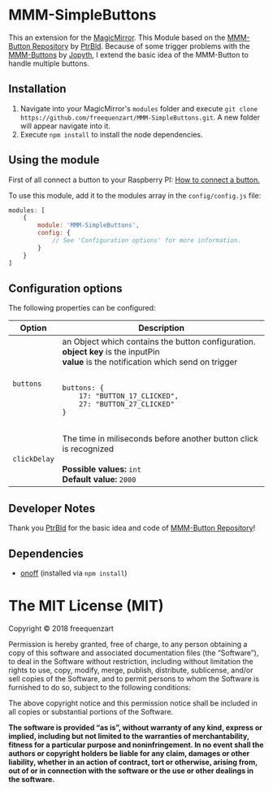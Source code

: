 # MMM-SimpleButtons
This an extension for the [MagicMirror](https://github.com/MichMich/MagicMirror). This Module based on the [MMM-Button Repository](https://github.com/PtrBld/MMM-Button) by [PtrBld](https://github.com/PtrBld). Because of some trigger problems with the [MMM-Buttons](https://github.com/Jopyth/MMM-Buttons) by [Jopyth](https://github.com/Jopyth), I extend the basic idea of the MMM-Button to handle multiple buttons.
## Installation
1. Navigate into your MagicMirror's `modules` folder and execute `git clone https://github.com/freequenzart/MMM-SimpleButtons.git`. A new folder will appear navigate into it.
2. Execute `npm install` to install the node dependencies.

## Using the module
First of all connect a button to your Raspberry PI: [How to connect a button.](http://razzpisampler.oreilly.com/ch07.html)

To use this module, add it to the modules array in the `config/config.js` file:
````javascript
modules: [
	{
		module: 'MMM-SimpleButtons',
		config: {
			// See 'Configuration options' for more information.
		}
	}
]
````

## Configuration options

The following properties can be configured:


<table width="100%">
	<thead>
		<tr>
			<th>Option</th>
			<th width="100%">Description</th>
		</tr>
	<thead>
	<tbody>
		<tr>
			<td><code>buttons</code></td>
			<td>an Object which contains the button configuration.<br>
				<b>object key</b> is the inputPin <br>
				<b>value</b> is the notification which send on trigger<br>
				<br>
				<pre>
<code>buttons: {
	17: "BUTTON_17_CLICKED",
	27: "BUTTON_27_CLICKED"
}</code>
				</pre>
			</td>
		</tr>
		<tr>
			<td><code>clickDelay</code></td>
			<td>The time in miliseconds before another button click is recognized<br>
				<br><b>Possible values:</b> <code>int</code>
				<br><b>Default value:</b> <code>2000</code>
			</td>
		</tr>
	</tbody>
</table>

## Developer Notes
Thank you [PtrBld](https://github.com/PtrBld) for the basic idea and code of [MMM-Button Repository](https://github.com/PtrBld/MMM-Button)!

## Dependencies
- [onoff](https://www.npmjs.com/package/onoff) (installed via `npm install`)

The MIT License (MIT)
=====================

Copyright © 2018 freequenzart

Permission is hereby granted, free of charge, to any person
obtaining a copy of this software and associated documentation
files (the “Software”), to deal in the Software without
restriction, including without limitation the rights to use,
copy, modify, merge, publish, distribute, sublicense, and/or sell
copies of the Software, and to permit persons to whom the
Software is furnished to do so, subject to the following
conditions:

The above copyright notice and this permission notice shall be
included in all copies or substantial portions of the Software.

**The software is provided “as is”, without warranty of any kind, express or implied, including but not limited to the warranties of merchantability, fitness for a particular purpose and noninfringement. In no event shall the authors or copyright holders be liable for any claim, damages or other liability, whether in an action of contract, tort or otherwise, arising from, out of or in connection with the software or the use or other dealings in the software.**
